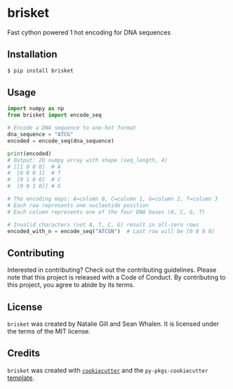 # brisket

Fast cython powered 1 hot encoding for DNA sequences

## Installation

```bash
$ pip install brisket
```

## Usage

```python
import numpy as np
from brisket import encode_seq

# Encode a DNA sequence to one-hot format
dna_sequence = "ATCG"
encoded = encode_seq(dna_sequence)

print(encoded)
# Output: 2D numpy array with shape (seq_length, 4)
# [[1 0 0 0]  # A
#  [0 0 0 1]  # T  
#  [0 1 0 0]  # C
#  [0 0 1 0]] # G

# The encoding maps: A=column 0, C=column 1, G=column 2, T=column 3
# Each row represents one nucleotide position
# Each column represents one of the four DNA bases (A, C, G, T)

# Invalid characters (not A, T, C, G) result in all-zero rows
encoded_with_n = encode_seq("ATCGN")  # Last row will be [0 0 0 0]

```

## Contributing

Interested in contributing? Check out the contributing guidelines. Please note that this project is released with a Code of Conduct. By contributing to this project, you agree to abide by its terms.

## License

`brisket` was created by Natalie Gill and Sean Whalen. It is licensed under the terms of the MIT license.

## Credits

`brisket` was created with [`cookiecutter`](https://cookiecutter.readthedocs.io/en/latest/) and the `py-pkgs-cookiecutter` [template](https://github.com/py-pkgs/py-pkgs-cookiecutter).
